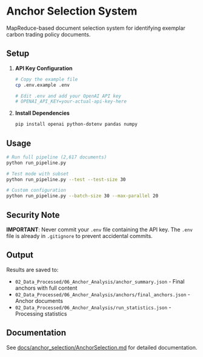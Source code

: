 # Anchor Selection System

MapReduce-based document selection system for identifying exemplar carbon trading policy documents.

## Setup

1. **API Key Configuration**
   ```bash
   # Copy the example file
   cp .env.example .env
   
   # Edit .env and add your OpenAI API key
   # OPENAI_API_KEY=your-actual-api-key-here
   ```

2. **Install Dependencies**
   ```bash
   pip install openai python-dotenv pandas numpy
   ```

## Usage

```bash
# Run full pipeline (2,617 documents)
python run_pipeline.py

# Test mode with subset
python run_pipeline.py --test --test-size 30

# Custom configuration
python run_pipeline.py --batch-size 30 --max-parallel 20
```

## Security Note

**IMPORTANT**: Never commit your `.env` file containing the API key. The `.env` file is already in `.gitignore` to prevent accidental commits.

## Output

Results are saved to:
- `02_Data_Processed/06_Anchor_Analysis/anchor_summary.json` - Final anchors with full content
- `02_Data_Processed/06_Anchor_Analysis/anchors/final_anchors.json` - Anchor documents
- `02_Data_Processed/06_Anchor_Analysis/run_statistics.json` - Processing statistics

## Documentation

See [docs/anchor_selection/AnchorSelection.md](../../docs/anchor_selection/AnchorSelection.md) for detailed documentation.